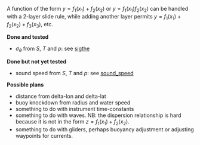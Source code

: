 A function of the form $y=f_1(x_1)+f_2(x_2)$ or $y=f_1(x_1) f_2(x_2)$
can be handled with a 2-layer slide rule, while adding another layer
permits $y=f_1(x_1)+f_2(x_2)+f_3(x_3)$, etc.

**Done and tested**

-   $\sigma_\theta$ from $S$, $T$ and $p$: see [sigthe](sigthe)

**Done but not yet tested**

-   sound speed from $S$, $T$ and $p$: see [sound\_speed](sound_speed)

**Possible plans**

-   distance from delta-lon and delta-lat
-   buoy knockdown from radius and water speed
-   something to do with instrument time-constants
-   something to do with waves. NB: the dispersion relationship is hard
    because it is not in the form $z=f_1(x_1)+f_2(x_2)$.
-   something to do with gliders, perhaps buoyancy adjustment or
    adjusting waypoints for currents.
